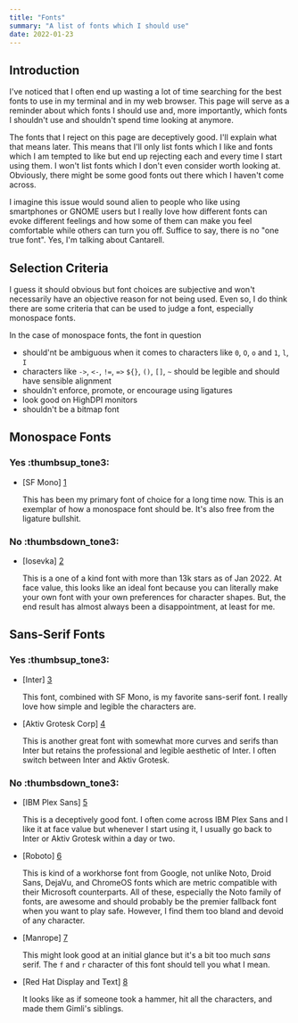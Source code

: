 ```yaml
---
title: "Fonts"
summary: "A list of fonts which I should use"
date: 2022-01-23
---
```


## Introduction

I've noticed that I often end up wasting a lot of time searching for the best fonts to use in my
terminal and in my web browser. This page will serve as a reminder about which fonts I should use
and, more importantly, which fonts I shouldn't use and shouldn't spend time looking at anymore.

The fonts that I reject on this page are deceptively good. I'll explain what that means later. This
means that I'll only list fonts which I like and fonts which I am tempted to like but end up
rejecting each and every time I start using them. I won't list fonts which I don't even consider
worth looking at. Obviously, there might be some good fonts out there which I haven't come across.

I imagine this issue would sound alien to people who like using smartphones or GNOME users but I
really love how different fonts can evoke different feelings and how some of them can make you feel
comfortable while others can turn you off. Suffice to say, there is no "one true font". Yes, I'm
talking about Cantarell.

## Selection Criteria

I guess it should obvious but font choices are subjective and won't necessarily have an objective
reason for not being used. Even so, I do think there are some criteria that can be used to judge a
font, especially monospace fonts.

In the case of monospace fonts, the font in question

- should'nt be ambiguous when it comes to characters like `0`, `O`, `o` and `1`, `l`, `I`
- characters like `->`, `<-`, `!=`, `=>` `${}`, `()`, `[]`, `~` should be legible and should have
  sensible alignment
- shouldn't enforce, promote, or encourage using ligatures
- look good on HighDPI monitors
- shouldn't be a bitmap font

## Monospace Fonts

### Yes :thumbsup_tone3:

- [SF Mono] [1]

    This has been my primary font of choice for a long time now. This is an exemplar of how a
    monospace font should be. It's also free from the ligature bullshit.

### No :thumbsdown_tone3:

- [Iosevka] [2]

    This is a one of a kind font with more than 13k stars as of Jan 2022. At face value, this looks
    like an ideal font because you can literally make your own font with your own preferences for
    character shapes. But, the end result has almost always been a disappointment, at least for me.

## Sans-Serif Fonts

### Yes :thumbsup_tone3:

- [Inter] [3]

    This font, combined with SF Mono, is my favorite sans-serif font. I really love how simple and
    legible the characters are.

- [Aktiv Grotesk Corp] [4]

    This is another great font with somewhat more curves and serifs than Inter but retains the
    professional and legible aesthetic of Inter. I often switch between Inter and Aktiv Grotesk.

### No :thumbsdown_tone3:

- [IBM Plex Sans] [5]

    This is a deceptively good font. I often come across IBM Plex Sans and I like it at face value
    but whenever I start using it, I usually go back to Inter or Aktiv Grotesk within a day or two.

- [Roboto] [6]

    This is kind of a workhorse font from Google, not unlike Noto, Droid Sans, DejaVu, and ChromeOS
    fonts which are metric compatible with their Microsoft counterparts. All of these, especially
    the Noto family of fonts, are awesome and should probably be the premier fallback font when you
    want to play safe. However, I find them too bland and devoid of any character.

- [Manrope] [7]

    This might look good at an initial glance but it's a bit too much *sans* serif. The `f` and `r`
    character of this font should tell you what I mean.

- [Red Hat Display and Text] [8]

    It looks like as if someone took a hammer, hit all the characters, and made them Gimli's
    siblings.

[1]: https://developer.apple.com/fonts/
[2]: https://github.com/be5invis/iosevka
[3]: https://rsms.me/inter/
[4]: https://fonts.adobe.com/fonts/aktiv-grotesk
[5]: https://www.ibm.com/plex/
[6]: https://fonts.google.com/specimen/Roboto
[7]: https://github.com/sharanda/manrope
[8]: https://www.redhat.com/en/about/brand/standards/typography

